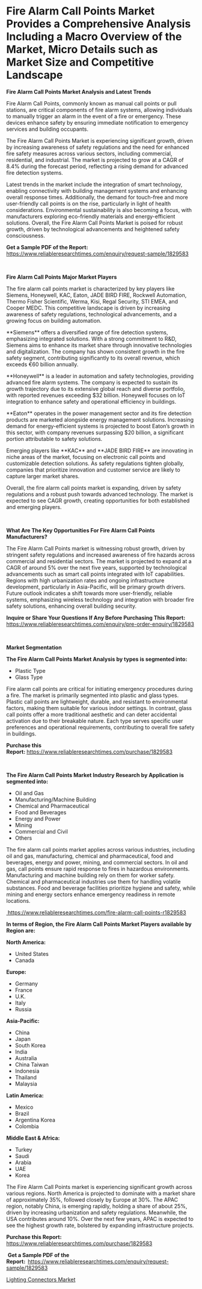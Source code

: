 <p><h1>Fire Alarm Call Points Market Provides a Comprehensive Analysis Including a Macro Overview of the Market, Micro Details such as Market Size and Competitive Landscape</h1></p><p><strong>Fire Alarm Call Points Market Analysis and Latest Trends</strong></p>
<p><p>Fire Alarm Call Points, commonly known as manual call points or pull stations, are critical components of fire alarm systems, allowing individuals to manually trigger an alarm in the event of a fire or emergency. These devices enhance safety by ensuring immediate notification to emergency services and building occupants.</p><p>The Fire Alarm Call Points Market is experiencing significant growth, driven by increasing awareness of safety regulations and the need for enhanced fire safety measures across various sectors, including commercial, residential, and industrial. The market is projected to grow at a CAGR of 8.4% during the forecast period, reflecting a rising demand for advanced fire detection systems. </p><p>Latest trends in the market include the integration of smart technology, enabling connectivity with building management systems and enhancing overall response times. Additionally, the demand for touch-free and more user-friendly call points is on the rise, particularly in light of health considerations. Environmental sustainability is also becoming a focus, with manufacturers exploring eco-friendly materials and energy-efficient solutions. Overall, the Fire Alarm Call Points Market is poised for robust growth, driven by technological advancements and heightened safety consciousness.</p></p>
<p><strong>Get a Sample PDF of the Report:&nbsp;</strong> <a href="https://www.reliableresearchtimes.com/enquiry/request-sample/1829583?utm_campaign=2391&utm_medium=2&utm_source=Github&utm_content=ia&utm_term=12022025&utm_id=fire-alarm-call-points">https://www.reliableresearchtimes.com/enquiry/request-sample/1829583</a></p>
<p>&nbsp;</p>
<p><strong>Fire Alarm Call Points Major Market Players</strong></p>
<p><p>The fire alarm call points market is characterized by key players like Siemens, Honeywell, KAC, Eaton, JADE BIRD FIRE, Rockwell Automation, Thermo Fisher Scientific, Werma, Kisi, Regal Security, STI EMEA, and Cooper MEDC. This competitive landscape is driven by increasing awareness of safety regulations, technological advancements, and a growing focus on building automation.</p><p>**Siemens** offers a diversified range of fire detection systems, emphasizing integrated solutions. With a strong commitment to R&D, Siemens aims to enhance its market share through innovative technologies and digitalization. The company has shown consistent growth in the fire safety segment, contributing significantly to its overall revenue, which exceeds €60 billion annually.</p><p>**Honeywell** is a leader in automation and safety technologies, providing advanced fire alarm systems. The company is expected to sustain its growth trajectory due to its extensive global reach and diverse portfolio, with reported revenues exceeding $32 billion. Honeywell focuses on IoT integration to enhance safety and operational efficiency in buildings.</p><p>**Eaton** operates in the power management sector and its fire detection products are marketed alongside energy management solutions. Increasing demand for energy-efficient systems is projected to boost Eaton’s growth in this sector, with company revenues surpassing $20 billion, a significant portion attributable to safety solutions.</p><p>Emerging players like **KAC** and **JADE BIRD FIRE** are innovating in niche areas of the market, focusing on electronic call points and customizable detection solutions. As safety regulations tighten globally, companies that prioritize innovation and customer service are likely to capture larger market shares.</p><p>Overall, the fire alarm call points market is expanding, driven by safety regulations and a robust push towards advanced technology. The market is expected to see CAGR growth, creating opportunities for both established and emerging players.</p></p>
<p>&nbsp;</p>
<p><strong>What Are The Key Opportunities For Fire Alarm Call Points Manufacturers?</strong></p>
<p><p>The Fire Alarm Call Points market is witnessing robust growth, driven by stringent safety regulations and increased awareness of fire hazards across commercial and residential sectors. The market is projected to expand at a CAGR of around 5% over the next five years, supported by technological advancements such as smart call points integrated with IoT capabilities. Regions with high urbanization rates and ongoing infrastructure development, particularly in Asia-Pacific, will be primary growth drivers. Future outlook indicates a shift towards more user-friendly, reliable systems, emphasizing wireless technology and integration with broader fire safety solutions, enhancing overall building security.</p></p>
<p><strong>Inquire or Share Your Questions If Any Before Purchasing This Report:</strong> <a href="https://www.reliableresearchtimes.com/enquiry/pre-order-enquiry/1829583?utm_campaign=2391&utm_medium=2&utm_source=Github&utm_content=ia&utm_term=12022025&utm_id=fire-alarm-call-points">https://www.reliableresearchtimes.com/enquiry/pre-order-enquiry/1829583</a></p>
<p>&nbsp;</p>
<p><strong>Market Segmentation</strong></p>
<p><strong>The Fire Alarm Call Points Market Analysis by types is segmented into:</strong></p>
<p><ul><li>Plastic Type</li><li>Glass Type</li></ul></p>
<p><p>Fire alarm call points are critical for initiating emergency procedures during a fire. The market is primarily segmented into plastic and glass types. Plastic call points are lightweight, durable, and resistant to environmental factors, making them suitable for various indoor settings. In contrast, glass call points offer a more traditional aesthetic and can deter accidental activation due to their breakable nature. Each type serves specific user preferences and operational requirements, contributing to overall fire safety in buildings.</p></p>
<p><strong>Purchase this Report:&nbsp;</strong><a href="https://www.reliableresearchtimes.com/purchase/1829583?utm_campaign=2391&utm_medium=2&utm_source=Github&utm_content=ia&utm_term=12022025&utm_id=fire-alarm-call-points">https://www.reliableresearchtimes.com/purchase/1829583</a></p>
<p>&nbsp;</p>
<p><strong>The Fire Alarm Call Points Market Industry Research by Application is segmented into:</strong></p>
<p><ul><li>Oil and Gas</li><li>Manufacturing/Machine Building</li><li>Chemical and Pharmaceutical</li><li>Food and Beverages</li><li>Energy and Power</li><li>Mining</li><li>Commercial and Civil</li><li>Others</li></ul></p>
<p><p>The fire alarm call points market applies across various industries, including oil and gas, manufacturing, chemical and pharmaceutical, food and beverages, energy and power, mining, and commercial sectors. In oil and gas, call points ensure rapid response to fires in hazardous environments. Manufacturing and machine building rely on them for worker safety. Chemical and pharmaceutical industries use them for handling volatile substances. Food and beverage facilities prioritize hygiene and safety, while mining and energy sectors enhance emergency readiness in remote locations.</p></p>
<p><a href="https://www.reliableresearchtimes.com/fire-alarm-call-points-r1829583?utm_campaign=2391&utm_medium=2&utm_source=Github&utm_content=ia&utm_term=12022025&utm_id=fire-alarm-call-points">&nbsp;https://www.reliableresearchtimes.com/fire-alarm-call-points-r1829583</a></p>
<p><strong>In terms of Region, the Fire Alarm Call Points Market Players available by Region are:</strong></p>
<p>
    <p> <strong> North America: </strong>
        <ul>
            <li>United States</li>
            <li>Canada</li>
        </ul>
        </p> 
    <p> <strong> Europe: </strong>
        <ul>
            <li>Germany</li>
            <li>France</li>
            <li>U.K.</li>
            <li>Italy</li>
            <li>Russia</li>
        </ul>
        </p> 
    <p> <strong> Asia-Pacific: </strong>
        <ul>
            <li>China</li>
            <li>Japan</li>
            <li>South Korea</li>
            <li>India</li>
            <li>Australia</li>
            <li>China Taiwan</li>
            <li>Indonesia</li>
            <li>Thailand</li>
            <li>Malaysia</li>
        </ul>
        </p> 
    <p> <strong> Latin America: </strong>
        <ul>
            <li>Mexico</li>
            <li>Brazil</li>
            <li>Argentina Korea</li>
            <li>Colombia</li>
        </ul>
        </p> 
    <p> <strong> Middle East & Africa: </strong>
        <ul>
            <li>Turkey</li>
            <li>Saudi</li>
            <li>Arabia</li>
            <li>UAE</li>
            <li>Korea</li>
        </ul>
    </p>
    </p>
<p><p>The Fire Alarm Call Points market is experiencing significant growth across various regions. North America is projected to dominate with a market share of approximately 35%, followed closely by Europe at 30%. The APAC region, notably China, is emerging rapidly, holding a share of about 25%, driven by increasing urbanization and safety regulations. Meanwhile, the USA contributes around 10%. Over the next few years, APAC is expected to see the highest growth rate, bolstered by expanding infrastructure projects.</p></p>
<p><strong>Purchase this Report: </strong><a href="https://www.reliableresearchtimes.com/purchase/1829583?utm_campaign=2391&utm_medium=2&utm_source=Github&utm_content=ia&utm_term=12022025&utm_id=fire-alarm-call-points">https://www.reliableresearchtimes.com/purchase/1829583</a></p>
<p>&nbsp;<strong>Get a Sample PDF of the Report:&nbsp;&nbsp;</strong><a href="https://www.reliableresearchtimes.com/enquiry/request-sample/1829583?utm_campaign=2391&utm_medium=2&utm_source=Github&utm_content=ia&utm_term=12022025&utm_id=fire-alarm-call-points">https://www.reliableresearchtimes.com/enquiry/request-sample/1829583</a></p>
<p><strong></strong></p>
<p><p><a href="https://github.com/hartsockdonnette82/Market-Research-Report-List-1/blob/main/lighting-connectors-market.md?utm_campaign=2391&utm_medium=2&utm_source=Github&utm_content=ia&utm_term=12022025&utm_id=fire-alarm-call-points">Lighting Connectors Market</a></p></p>